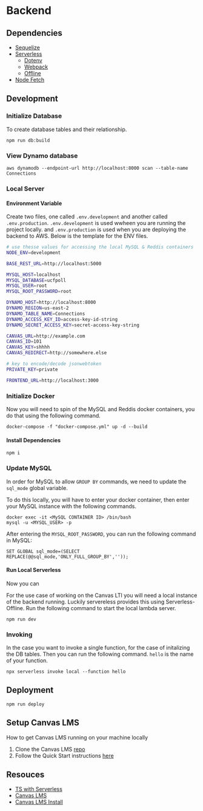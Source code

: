 # Backend

## Dependencies

- [Sequelize](https://sequelize.org/master/manual/getting-started.html)
- [Serverless](https://www.serverless.com/framework/docs/getting-started/)
  - [Dotenv](https://www.serverless.com/plugins/serverless-dotenv-plugin)
  - [Webpack](https://www.serverless.com/plugins/serverless-webpack/)
  - [Offline](https://www.serverless.com/plugins/serverless-offline/)
- [Node Fetch](https://www.npmjs.com/package/node-fetch)

## Development

### Initialize Database

To create database tables and their relationship.

```
npm run db:build
```

### View Dynamo database

```
aws dynamodb --endpoint-url http://localhost:8000 scan --table-name Connections
```

### Local Server

#### Environment Variable

Create two files, one called `.env.development` and another called `.env.production`.
`.env.development` is used wwheen you are running the project locally. and `.env.production` is used when you are deploying the backend to AWS.
Below is the template for the ENV files.

```bash
# use thesse values for accessing the local MySQL & Reddis containers
NODE_ENV=development

BASE_REST_URL=http://localhost:5000

MYSQL_HOST=localhost
MYSQL_DATABASE=ucfpoll
MYSQL_USER=root
MYSQL_ROOT_PASSWORD=root

DYNAMO_HOST=http://localhost:8000
DYNAMO_REGION=us-east-2
DYNAMO_TABLE_NAME=Connections
DYNAMO_ACCESS_KEY_ID=access-key-id-string
DYNAMO_SECRET_ACCESS_KEY=secret-access-key-string

CANVAS_URL=http://example.com
CANVAS_ID=101
CANVAS_KEY=shhhh
CANVAS_REDIRECT=http://somewhere.else

# key to encode/decode jsonwebtoken
PRIVATE_KEY=private

FRONTEND_URL=http://localhost:3000
```

### Initialize Docker

Now you will need to spin of the MySQL and Reddis docker containers, you do that using the following command.

```
docker-compose -f "docker-compose.yml" up -d --build
```

#### Install Dependencies

```
npm i
```

### Update MySQL

In order for MySQL to allow `GROUP BY` commands, we need to update the `sql_mode` global variable.

To do this locally, you will have to enter your docker container, then enter your MySQL instance with the following commands.
```
docker exec -it <MySQL CONTAINER ID> /bin/bash
mysql -u <MYSQL_USER> -p
```

After entering the `MYSQL_ROOT_PASSWORD`, you can run the following command in MySQL:
```
SET GLOBAL sql_mode=(SELECT REPLACE(@@sql_mode,'ONLY_FULL_GROUP_BY',''));
```

#### Run Local Serverless

Now you can

For the use case of working on the Canvas LTI you will need a local instance of the backend running. Luckily servereless provides this using Serverless-Offline. Run the following command to start the local lambda server.

```
npm run dev
```

### Invoking

In the case you want to invoke a single function, for the case of initalizing the DB tables.
Then you can run the following command. `hello` is the name of your function.

```
npx serverless invoke local --function hello
```

## Deployment

```
npm run deploy
```

## Setup Canvas LMS

How to get Canvas LMS running on your machine locally

1. Clone the Canvas LMS [repo](https://github.com/instructure/canvas-lms)
2. Follow the Quick Start instructions
   [here](https://github.com/instructure/canvas-lms/wiki/Quick-Start)

## Resouces

- [TS with Serverless](https://lesscodeismore.dev/serverless-typescript/)
- [Canvas LMS](https://github.com/instructure/canvas-lms)
- [Canvas LMS Install](https://github.com/instructure/canvas-lms/wiki/Quick-Start)

